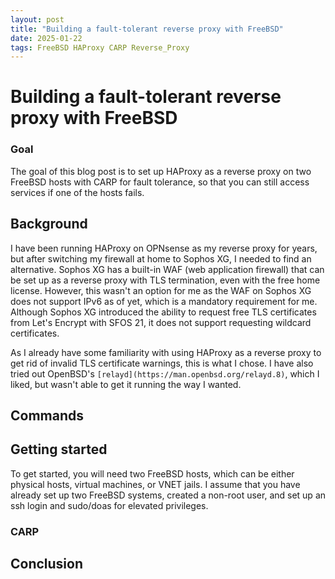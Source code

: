 ```yaml
---
layout: post
title: "Building a fault-tolerant reverse proxy with FreeBSD"
date: 2025-01-22
tags: FreeBSD HAProxy CARP Reverse_Proxy
---
```


# Building a fault-tolerant reverse proxy with FreeBSD

### Goal

The goal of this blog post is to set up HAProxy as a reverse proxy on two FreeBSD hosts with CARP for fault tolerance, so that you can still access services if one of the hosts fails.

## Background

I have been running HAProxy on OPNsense as my reverse proxy for years, but after switching my firewall at home to Sophos XG, I needed to find an alternative.
Sophos XG has a built-in WAF (web application firewall) that can be set up as a reverse proxy with TLS termination, even with the free home license.
However, this wasn't an option for me as the WAF on Sophos XG does not support IPv6 as of yet, which is a mandatory requirement for me.
Although Sophos XG introduced the ability to request free TLS certificates from Let's Encrypt with SFOS 21, it does not support requesting wildcard certificates.

As I already have some familiarity with using HAProxy as a reverse proxy to get rid of invalid TLS certificate warnings, this is what I chose.
I have also tried out OpenBSD's `[relayd](https://man.openbsd.org/relayd.8)`, which I liked, but wasn't able to get it running the way I wanted.

## Commands



## Getting started

To get started, you will need two FreeBSD hosts, which can be either physical hosts, virtual machines, or VNET jails.
I assume that you have already set up two FreeBSD systems, created a non-root user, and set up an ssh login and sudo/doas for elevated privileges.

### CARP



## Conclusion


